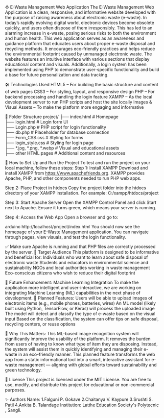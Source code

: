 ♻️ E-Waste Management Web Application
The E-Waste Management Web Application is a clean, responsive, and informative website developed with the purpose of raising awareness about electronic waste (e-waste). In today’s rapidly evolving digital world, electronic devices become obsolete quickly, and users often dispose of them irresponsibly. This has led to an alarming increase in e-waste, posing serious risks to both the environment and human health.
This web application serves as an awareness and guidance platform that educates users about proper e-waste disposal and recycling methods. It encourages eco-friendly practices and helps reduce the environmental footprint caused by unmanaged electronic waste.
The website features an intuitive interface with various sections that display educational content and visuals. Additionally, a login system has been implemented using PHP to demonstrate user-specific functionality and build a base for future personalization and data tracking.

🛠️ Technologies Used
HTML5 – For building the basic structure and content of web pages
CSS3 – For styling, layout, and responsive design
PHP – For backend processing and handling the login feature
XAMPP – As the local development server to run PHP scripts and host the site locally
Images & Visual Assets – To make the platform more engaging and informative

📂 Folder Structure
project/
├── index.html               # Homepage  
├── login.html               # Login form UI  
├── Login.php                # PHP script for login functionality  
├── db.php                   # Placeholder for database connection  
├── Form_CSS.css             # Styling for forms  
├── login_style.css          # Styling for login page  
├── *.jpg, *.png, *.webp     # Visual and educational assets  
├── other HTML pages         # Additional content and resources  

🚀 How to Set Up and Run the Project
To test and run the project on your local machine, follow these steps:
Step 1: Install XAMPP
Download and install XAMPP from https://www.apachefriends.org. XAMPP provides Apache, PHP, and other components needed to run PHP web apps.

Step 2: Place Project in htdocs
Copy the project folder into the htdocs directory of your XAMPP installation. For example:
C:/xampp/htdocs/project

Step 3: Start Apache Server
Open the XAMPP Control Panel and click Start next to Apache. Ensure it turns green, which means your server is running.

Step 4: Access the Web App
Open a browser and go to:

arduino
http://localhost/project/index.html
You should now see the homepage of your E-Waste Management application. You can navigate through pages, view visuals, and test the login functionality.

✅ Make sure Apache is running and that PHP files are correctly processed by the server.
👤 Target Audience
This platform is designed to be informative and beneficial for:
Individuals who want to learn about safe disposal of electronic waste
Students and educators in environmental science and sustainability
NGOs and local authorities working in waste management
Eco-conscious citizens who wish to reduce their digital footprint

🔮 Future Enhancement: Machine Learning Integration
To make the application more intelligent and user-interactive, we are working on integrating Machine Learning (ML) capabilities in the next phase of development.
🧠 Planned Features:
Users will be able to upload images of electronic items (e.g., mobile phones, batteries, wires)
An ML model (likely built using Python, TensorFlow, or Keras) will process the uploaded image
The model will detect and classify the type of e-waste based on the visual input
Based on the classification, the system can offer tips on safe disposal, recycling centers, or reuse options

🌟 Why This Matters:
This ML-based image recognition system will significantly improve the usability of the platform. It removes the burden from users of having to know what type of item they are disposing. Instead, the system will assist them in quickly identifying and managing their e-waste in an eco-friendly manner.
This planned feature transforms the web app from a static informational tool into a smart, interactive assistant for e-waste management — aligning with global efforts toward sustainability and green technology.

📄 License
This project is licensed under the MIT License. You are free to use, modify, and distribute this project for educational or non-commercial purposes.

✨ Authors
Name: 1.Falguni P. Gokave  2.Chaitanya V. Kaypure  3.Srushti S. Patil  4.Ankita B. Talandage
Institution: Latthe Education Society's Polytecnic , Sangli.
